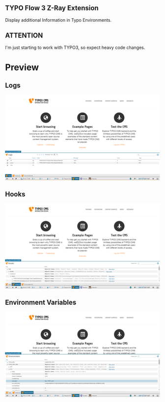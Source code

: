 ## TYPO Flow 3 Z-Ray Extension

Display additional Information in Typo Environments.

## ATTENTION

I'm just starting to work with TYPO3, so expect heavy code changes.

# Preview

## Logs
![logs](https://raw.githubusercontent.com/ins0/z-ray-typo3/master/preview1.png)

## Hooks
![hooks](https://raw.githubusercontent.com/ins0/z-ray-typo3/master/preview2.png)

## Environment Variables 
![environment](https://raw.githubusercontent.com/ins0/z-ray-typo3/master/preview3.png)
